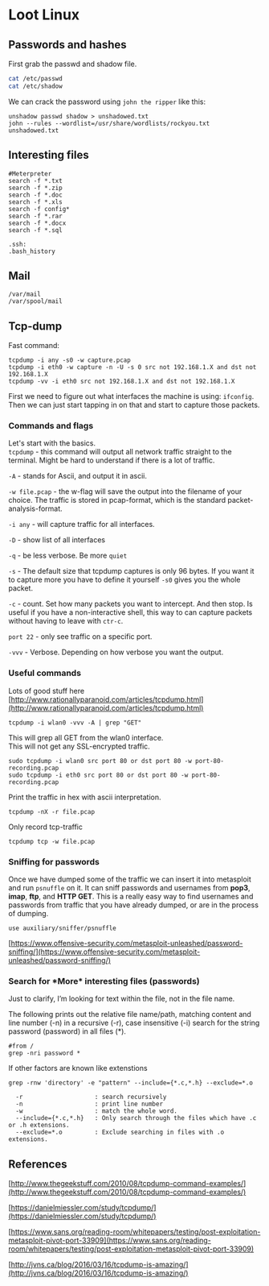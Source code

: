# Loot Linux

## Passwords and hashes

First grab the passwd and shadow file.

```bash
cat /etc/passwd
cat /etc/shadow
```

We can crack the password using `john the ripper` like this:

```
unshadow passwd shadow > unshadowed.txt
john --rules --wordlist=/usr/share/wordlists/rockyou.txt unshadowed.txt
```

## Interesting files

```
#Meterpreter
search -f *.txt
search -f *.zip
search -f *.doc
search -f *.xls
search -f config*
search -f *.rar
search -f *.docx
search -f *.sql

.ssh:
.bash_history
```

## Mail

```
/var/mail
/var/spool/mail
```

## Tcp-dump

Fast command:

```
tcpdump -i any -s0 -w capture.pcap
tcpdump -i eth0 -w capture -n -U -s 0 src not 192.168.1.X and dst not 192.168.1.X
tcpdump -vv -i eth0 src not 192.168.1.X and dst not 192.168.1.X
```

First we need to figure out what interfaces the machine is using: `ifconfig`. Then we can just start tapping in on that and start to capture those packets.

### Commands and flags

Let's start with the basics.  
`tcpdump` - this command will output all network traffic straight to the terminal. Might be hard to understand if there is a lot of traffic.

`-A` - stands for Ascii, and output it in ascii.

`-w file.pcap` - the w-flag will save the output into the filename of your choice. The traffic is stored in pcap-format, which is the standard packet-analysis-format.

`-i any` - will capture traffic for all interfaces.

`-D` - show list of all interfaces

`-q` - be less verbose. Be more `quiet`

`-s` - The default size that tcpdump captures is only 96 bytes. If you want it to capture more you have to define it yourself `-s0` gives you the whole packet.

`-c` - count. Set how many packets you want to intercept. And then stop. Is useful if you have a non-interactive shell, this way to can capture packets without having to leave with `ctr-c`.

`port 22` - only see traffic on a specific port.

`-vvv` - Verbose. Depending on how verbose you want the output.

### Useful commands

Lots of good stuff here  
[http://www.rationallyparanoid.com/articles/tcpdump.html](http://www.rationallyparanoid.com/articles/tcpdump.html)

```
tcpdump -i wlan0 -vvv -A | grep "GET"
```

This will grep all GET from the wlan0 interface.  
This will not get any SSL-encrypted traffic.

```
sudo tcpdump -i wlan0 src port 80 or dst port 80 -w port-80-recording.pcap
sudo tcpdump -i eth0 src port 80 or dst port 80 -w port-80-recording.pcap
```

Print the traffic in hex with ascii interpretation.

```
tcpdump -nX -r file.pcap
```

Only record tcp-traffic

```
tcpdump tcp -w file.pcap
```

### Sniffing for passwords

Once we have dumped some of the traffic we can insert it into metasploit and run `psnuffle` on it. It can sniff passwords and usernames from **pop3**, **imap**, **ftp**, and **HTTP GET**. This is a really easy way to find usernames and passwords from traffic that you have already dumped, or are in the process of dumping.

```
use auxiliary/sniffer/psnuffle
```

[https://www.offensive-security.com/metasploit-unleashed/password-sniffing/](https://www.offensive-security.com/metasploit-unleashed/password-sniffing/)

### Search for \*More\* interesting files \(passwords\)

Just to clarify, I’m looking for text within the file, not in the file name.

The following prints out the relative file name/path, matching content and line number \(-n\) in a recursive \(-r\), case insensitive \(-i\) search for the string password \(password\) in all files \(\*\).

```
#from /
grep -nri password *
```

If other factors are known like extenstions

```
grep -rnw 'directory' -e "pattern" --include={*.c,*.h} --exclude=*.o

  -r                    : search recursively
  -n                    : print line number
  -w                    : match the whole word.
  --include={*.c,*.h}   : Only search through the files which have .c or .h extensions.
  --exclude=*.o         : Exclude searching in files with .o extensions.
```

## References

[http://www.thegeekstuff.com/2010/08/tcpdump-command-examples/](http://www.thegeekstuff.com/2010/08/tcpdump-command-examples/)

[https://danielmiessler.com/study/tcpdump/](https://danielmiessler.com/study/tcpdump/)

[https://www.sans.org/reading-room/whitepapers/testing/post-exploitation-metasploit-pivot-port-33909](https://www.sans.org/reading-room/whitepapers/testing/post-exploitation-metasploit-pivot-port-33909)

[http://jvns.ca/blog/2016/03/16/tcpdump-is-amazing/](http://jvns.ca/blog/2016/03/16/tcpdump-is-amazing/)

